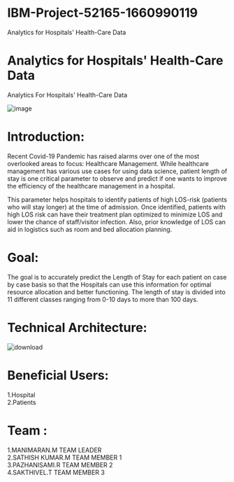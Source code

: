 # IBM-Project-52165-1660990119
Analytics for Hospitals' Health-Care Data
# Analytics for Hospitals' Health-Care Data
Analytics For Hospitals' Health-Care Data

![image](https://user-images.githubusercontent.com/82984119/193977794-762c3653-43d0-490b-94ab-4e641cf42e13.png)

# Introduction:

Recent Covid-19 Pandemic has raised alarms over one of the most overlooked areas to focus: Healthcare Management. While healthcare management has various use cases for using data science, patient length of stay is one critical parameter to observe and predict if one wants to improve the efficiency of the healthcare management in a hospital.

This parameter helps hospitals to identify patients of high LOS-risk (patients who will stay longer) at the time of admission. Once identified, patients with high LOS risk can have their treatment plan optimized to minimize LOS and lower the chance of staff/visitor infection. Also, prior knowledge of LOS can aid in logistics such as room and bed allocation planning.

# Goal:

 The goal is to accurately predict the Length of Stay for each patient on case by case basis so that the Hospitals can use this information for optimal resource allocation and better functioning. The length of stay is divided into 11 different classes ranging from 0-10 days to more than 100 days.

# Technical Architecture:


![download](https://user-images.githubusercontent.com/82984119/190869831-2b7327c7-1629-4cc9-b8ec-a5a21fb1b0ec.png)

# Beneficial Users:

1.Hospital<br />
2.Patients

# Team :
1.MANIMARAN.M TEAM LEADER <br/>
2.SATHISH KUMAR.M TEAM MEMBER 1 <br />
3.PAZHANISAMI.R TEAM MEMBER 2<br />
4.SAKTHIVEL.T TEAM MEMBER 3<br />


